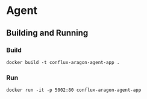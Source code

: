 # Agent

## Building and Running

### Build

`docker build -t conflux-aragon-agent-app .`

### Run

`docker run -it -p 5002:80 conflux-aragon-agent-app`
